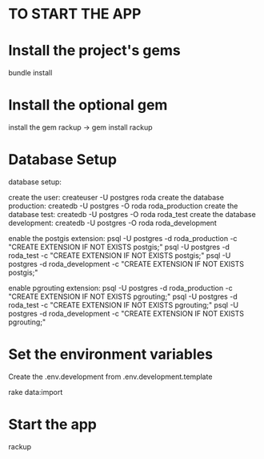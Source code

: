 # TO START THE APP #

# Install the project's gems
bundle install

# Install the optional gem
install the gem rackup -> gem install rackup

# Database Setup
database setup:

create the user: createuser -U postgres roda
create the database production: createdb -U postgres -O roda roda_production
create the database test: createdb -U postgres -O roda roda_test
create the database development: createdb -U postgres -O roda roda_development

enable the postgis extension:
psql -U postgres -d roda_production -c "CREATE EXTENSION IF NOT EXISTS postgis;"
psql -U postgres -d roda_test -c "CREATE EXTENSION IF NOT EXISTS postgis;"
psql -U postgres -d roda_development -c "CREATE EXTENSION IF NOT EXISTS postgis;"

enable pgrouting extension:
psql -U postgres -d roda_production -c "CREATE EXTENSION IF NOT EXISTS pgrouting;"
psql -U postgres -d roda_test -c "CREATE EXTENSION IF NOT EXISTS pgrouting;"
psql -U postgres -d roda_development -c "CREATE EXTENSION IF NOT EXISTS pgrouting;"

# Set the environment variables
Create the .env.development from .env.development.template

rake data:import

# Start the app
rackup
